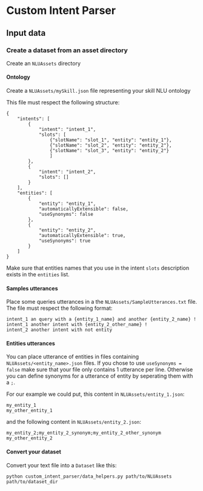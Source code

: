 # Custom Intent Parser

## Input data

### Create a dataset from an asset directory

Create an `NLUAssets` directory

#### Ontology

Create a `NLUAssets/mySkill.json` file representing your skill NLU ontology

This file must respect the following structure:

    {
        "intents": [
            {
                "intent": "intent_1",
                "slots": [
                    {"slotName": "slot_1", "entity": "entity_1"},
                    {"slotName": "slot_2", "entity": "entity_2"},
                    {"slotName": "slot_3", "entity": "entity_2"}
                    ]
            },
            {
                "intent": "intent_2",
                "slots": []
            }
        ],
        "entities": [
            {
                "entity": "entity_1",
                "automaticallyExtensible": false,
                "useSynonyms": false
            },
            {
                "entity": "entity_2",
                "automaticallyExtensible": true,
                "useSynonyms": true
            }
        ]
    }

Make sure that entities names that you use in the intent `slots` description exists in the `entities` list.
 

#### Samples utterances

Place some queries utterances in a the `NLUAssets/SampleUtterances.txt` file.
The file must respect the following format:

    intent_1 an query with a {entity_1_name} and another {entity_2_name} !
    intent_1 another intent with {entity_2_other_name} !
    intent_2 another intent with not entity


#### Entities utterances


You can place utterance of entities in files containing `NLUAssets/<entity_name>.json` files.
If you chose to use `useSynonyms = false` make sure that your file only contains 1 utterance per line.
Otherwise you can define synonyms for a utterance of entity by seperating them with a `;`.

For our example we could put, this content in `NLUAssets/entity_1.json`:
    
    my_entity_1
    my_other_entity_1
    
and the following content in `NLUAssets/entity_2.json`:
    
    my_entity_2;my_entity_2_synonym;my_entity_2_other_synonym
    my_other_entity_2
 
#### Convert your dataset

Convert your text file into a `Dataset` like this:
    
    python custom_intent_parser/data_helpers.py path/to/NLUAssets path/to/dataset_dir
    